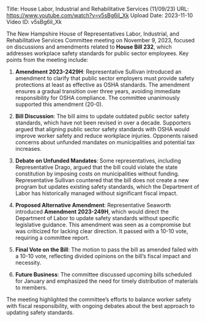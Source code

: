 Title: House Labor, Industrial and Rehabilitative Services (11/09/23)
URL: https://www.youtube.com/watch?v=v5sBg6il_Xk
Upload Date: 2023-11-10
Video ID: v5sBg6il_Xk

The New Hampshire House of Representatives Labor, Industrial, and Rehabilitative Services Committee meeting on November 9, 2023, focused on discussions and amendments related to **House Bill 232**, which addresses workplace safety standards for public sector employees. Key points from the meeting include:

1. **Amendment 2023-2429H**: Representative Sullivan introduced an amendment to clarify that public sector employers must provide safety protections at least as effective as OSHA standards. The amendment ensures a gradual transition over three years, avoiding immediate responsibility for OSHA compliance. The committee unanimously supported this amendment (20-0).

2. **Bill Discussion**: The bill aims to update outdated public sector safety standards, which have not been revised in over a decade. Supporters argued that aligning public sector safety standards with OSHA would improve worker safety and reduce workplace injuries. Opponents raised concerns about unfunded mandates on municipalities and potential tax increases.

3. **Debate on Unfunded Mandates**: Some representatives, including Representative Drago, argued that the bill could violate the state constitution by imposing costs on municipalities without funding. Representative Sullivan countered that the bill does not create a new program but updates existing safety standards, which the Department of Labor has historically managed without significant fiscal impact.

4. **Proposed Alternative Amendment**: Representative Seaworth introduced **Amendment 2023-249H**, which would direct the Department of Labor to update safety standards without specific legislative guidance. This amendment was seen as a compromise but was criticized for lacking clear direction. It passed with a 10-10 vote, requiring a committee report.

5. **Final Vote on the Bill**: The motion to pass the bill as amended failed with a 10-10 vote, reflecting divided opinions on the bill’s fiscal impact and necessity.

6. **Future Business**: The committee discussed upcoming bills scheduled for January and emphasized the need for timely distribution of materials to members.

The meeting highlighted the committee’s efforts to balance worker safety with fiscal responsibility, with ongoing debates about the best approach to updating safety standards.